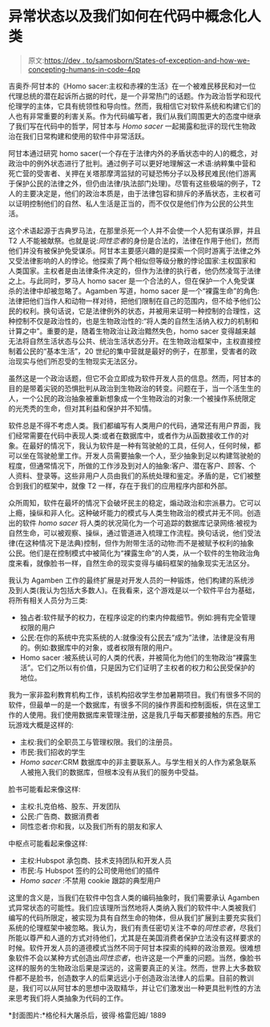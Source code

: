 # 异常状态以及我们如何在代码中概念化人类

> 原文:[https://dev . to/samosborn/States-of-exception-and-how-we-concepting-humans-in-code-4pp](https://dev.to/samosborn/states-of-exception-and-how-we-conceptualize-humans-in-code-4pp)

吉奥乔·阿甘本的《Homo sacer:主权和赤裸的生活》在一个被难民移民和对一位代理总统的潜在起诉所占据的时代，是一个非常热门的话题。作为政治哲学和现代伦理学的主体，它具有统领性和导向性。然而，我相信它对软件系统和构建它们的人也有非常重要的利害关系。作为代码编写者，我们从我们周围更大的态度中继承了我们写在代码中的哲学，阿甘本与 *Homo sacer* 一起揭露和批评的现代生物政治在我们日常构建和使用的软件中非常活跃。

阿甘本通过研究 homo sacer(一个存在于法律内外的矛盾状态中的人)的概念，对政治中的例外状态进行了批判。通过例子可以更好地理解这一术语:纳粹集中营和死亡营的受害者、关押在关塔那摩湾监狱的可疑恐怖分子以及移民难民(他们游离于保护公民的法律之外，但仍由法律/执法部门处理)。尽管有这些极端的例子，T2 人的主要决定是，他们的政治本质是，由于法律包容和排斥的矛盾状态，主权者可以证明控制他们的自然、私人生活是正当的，而不仅仅是他们作为公民的公共生活。

这个术语起源于古典罗马法，在那里杀死一个人并不会使一个人犯有谋杀罪，并且 T2 人不能被献祭。也就是说:*同性恋者*的身份是合法的，法律在作用于他们，然而他们并没有被保护免受谋杀。阿甘本主要感兴趣的是探索一个同时游离于法律之外又受法律影响的人的悖论。他探索了两个相似但等级分散的悖论国家:主权国家和人类国家。主权者是由法律条件决定的，但作为法律的执行者，他仍然凌驾于法律之上。与此同时，罗马人 homo sacer 是一个合法的人，但在保护一个人免受谋杀的法律中却被忽略了。Agamben 写道，homo sacer 是一个“裸露生命”的角色:法律把他们当作人和动物一样对待，把他们限制在自己的范围内，但不给予他们公民的权利。换句话说，它是法律例外的状态，并被用来证明一种控制的合理性，这种控制不仅是政治性的，也是生物政治性的:“将人类的自然生活纳入权力的机制和计算之中”。重要的是，随着生物政治让政治黯然失色，homo sacer 变得越来越无法将自然生活状态与公共、统治生活状态分开。在生物政治框架中，主权直接控制着公民的“基本生活”，20 世纪的集中营就是最好的例子，在那里，受害者的政治现实与他们所忍受的生物现实无法区分。

虽然这是一个政治话题，但它不会立即成为软件开发人员的信息。然而，阿甘本的目的是带着尖锐的恐惧批判从政治到生物政治的转变。问题在于，当一个活生生的人，一个公民的政治抽象被重新想象成一个生物政治的对象:一个被操作系统限定的光秃秃的生命，但对其利益和保护并不知情。

软件总是不得不考虑人类。我们都编写有人类用户的代码，通常还有用户界面，我们经常需要在代码中表现人类:或者在数据库中，或者作为从函数接收工作的对象。在最好的情况下，我认为软件是一种有驾驶舱的工具，任何人，任何时候，都可以坐在驾驶舱里工作。开发人员需要抽象一个人，至少抽象到足以构建驾驶舱的程度，但通常情况下，所做的工作涉及到对人的抽象:客户、潜在客户、顾客、个人资料、登录等。这些非用户人员由我们的系统处理和鉴定。矛盾的是，它们被整合到我们的框架中，就像 T2 一样，存在于我们的应用程序内部和外部。

众所周知，软件在最坏的情况下会破坏民主的稳定，煽动政治和宗派暴力。它可以上瘾，操纵和非人化。这种破坏能力的模式与人类生物政治的模式并无不同。创造出的软件 *homo sacer* 将人类的状况简化为一个可追踪的数据库记录网络:被视为自然生命，可以被观察、操纵，通过管道进入梳理工作流程。换句话说，他们受法律(在这种情况下是法典)控制，但作为附带生活的动物:而不是被赋予权利的抽象公民。他们是在控制模式中被简化为“裸露生命”的人类，从一个软件的生物政治角度来看，就像脸书一样，自然生命的现实变得与编码框架的抽象现实无法区分。

我认为 Agamben 工作的最终扩展是对开发人员的一种锻炼，他们构建的系统涉及到人类(我认为包括大多数人)。在我看来，这个游戏是以一个软件平台为基础，将所有相关人员分为三类:

*   独占者:软件赋予的权力，在程序设定的约束内仲裁细节。例如:拥有完全管理权限的用户
*   公民:在你的系统中充实系统的人:就像没有公民去“成为”法律，法律是没有用的。例如:数据库中的对象，或者权限有限的用户。
*   Homo sacer :被系统认可的人类的代表，并被简化为他们的生物政治“裸露生活”。它们之所以有价值，只是因为它们证明了主权者的权力和公民受保护的地位。

我为一家非盈利教育机构工作，该机构招收学生参加暑期项目。我们有很多不同的软件，但最单一的是一个数据库，有很多不同的操作界面和控制面板，供在这里工作的人使用。我们使用数据库来管理注册，这是我几乎每天都要接触的东西。用它玩游戏大概是这样的:

*   主权:我们的全职员工与管理权限。我们的注册员。
*   市民:我们招收的学生
*   *Homo sacer*:CRM 数据库中的非主要联系人。与学生相关的人作为紧急联系人被拖入我们的数据库，但根本没有从我们的服务中受益。

脸书可能看起来像这样:

*   主权:扎克伯格、股东、开发团队
*   公民:广告商、数据消费者
*   同性恋者:你和我，以及我们所有的朋友和家人

中枢点可能看起来像这样:

*   主权:Hubspot 承包商、技术支持团队和开发人员
*   市民:与 Hubspot 签约的公司使用他们的插件
*   *Homo sacer* :不禁用 cookie 跟踪的典型用户

这里的含义是，当我们在软件中包含人类的编码抽象时，我们需要承认 Agamben 式异常状态的可能性。我们应该理所当然地将人类纳入我们的软件中:人类被我们编写的代码所限定，被实现为具有自然生命的物体，但从我们扩展到主要充实我们系统的伦理框架中被忽略。我认为，我们有责任密切关注不幸的*同性恋者*，尽我们所能以尊严和人道的方式对待他们，尤其是在美国消费者保护立法没有这样要求的时候。软件开发人员的道德模式当然不同于阿甘本探索的纯粹的政治景观。很难想象软件不会以某种方式创造出*同性恋者*，也许这是一个严重的问题。当然，像脸书这样的服务的生物政治后果是深远的，这需要真正的关注。然而，世界上大多数软件都不是脸书，创造数字人的后果远远小于创造政治法律人的后果。目前的教训是，我们可以从阿甘本的思想中汲取精华，并让它们激发出一种更具批判性的方法来思考我们将人类抽象为代码的工作。

*封面图片:*格伦科大屠杀后，彼得·格雷厄姆/ 1889